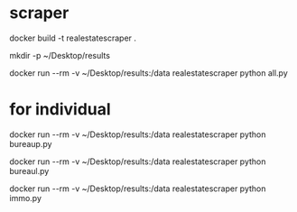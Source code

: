 # scraper
docker build -t realestatescraper .

mkdir -p ~/Desktop/results

docker run --rm -v ~/Desktop/results:/data realestatescraper python all.py

# for individual
docker run --rm -v ~/Desktop/results:/data realestatescraper python bureaup.py

docker run --rm -v ~/Desktop/results:/data realestatescraper python bureaul.py

docker run --rm -v ~/Desktop/results:/data realestatescraper python immo.py
